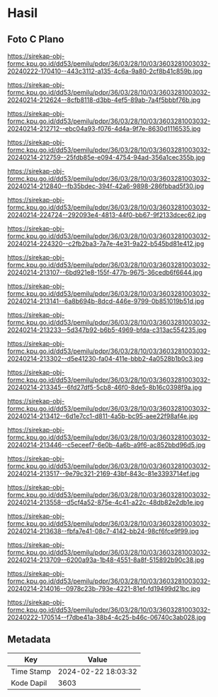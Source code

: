 # Hasil

## Foto C Plano

https://sirekap-obj-formc.kpu.go.id/dd53/pemilu/pdpr/36/03/28/10/03/3603281003032-20240222-170410--443c3112-a135-4c6a-9a80-2cf8b41c859b.jpg

https://sirekap-obj-formc.kpu.go.id/dd53/pemilu/pdpr/36/03/28/10/03/3603281003032-20240214-212624--8cfb8118-d3bb-4ef5-89ab-7a4f5bbbf76b.jpg

https://sirekap-obj-formc.kpu.go.id/dd53/pemilu/pdpr/36/03/28/10/03/3603281003032-20240214-212712--ebc04a93-f076-4d4a-9f7e-8630d1116535.jpg

https://sirekap-obj-formc.kpu.go.id/dd53/pemilu/pdpr/36/03/28/10/03/3603281003032-20240214-212759--25fdb85e-e094-4754-94ad-356a1cec355b.jpg

https://sirekap-obj-formc.kpu.go.id/dd53/pemilu/pdpr/36/03/28/10/03/3603281003032-20240214-212840--fb35bdec-394f-42a6-9898-286fbbad5f30.jpg

https://sirekap-obj-formc.kpu.go.id/dd53/pemilu/pdpr/36/03/28/10/03/3603281003032-20240214-224724--292093e4-4813-44f0-bb67-9f2133dcec62.jpg

https://sirekap-obj-formc.kpu.go.id/dd53/pemilu/pdpr/36/03/28/10/03/3603281003032-20240214-224320--c2fb2ba3-7a7e-4e31-9a22-b545bd81e412.jpg

https://sirekap-obj-formc.kpu.go.id/dd53/pemilu/pdpr/36/03/28/10/03/3603281003032-20240214-213107--6bd921e8-155f-477b-9675-36cedb6f6644.jpg

https://sirekap-obj-formc.kpu.go.id/dd53/pemilu/pdpr/36/03/28/10/03/3603281003032-20240214-213141--6a8b694b-8dcd-446e-9799-0b851019b51d.jpg

https://sirekap-obj-formc.kpu.go.id/dd53/pemilu/pdpr/36/03/28/10/03/3603281003032-20240214-213233--5d347b92-b6b5-4969-bfda-c313ac554235.jpg

https://sirekap-obj-formc.kpu.go.id/dd53/pemilu/pdpr/36/03/28/10/03/3603281003032-20240214-213302--d5e41230-fa04-411e-bbb2-4a0528b1b0c3.jpg

https://sirekap-obj-formc.kpu.go.id/dd53/pemilu/pdpr/36/03/28/10/03/3603281003032-20240214-213345--6fd27df5-5cb8-46f0-8de5-8b16c0398f9a.jpg

https://sirekap-obj-formc.kpu.go.id/dd53/pemilu/pdpr/36/03/28/10/03/3603281003032-20240214-213412--6d1e7cc1-d811-4a5b-bc95-aee22f98af4e.jpg

https://sirekap-obj-formc.kpu.go.id/dd53/pemilu/pdpr/36/03/28/10/03/3603281003032-20240214-213446--c5eceef7-6e0b-4a6b-a9f6-ac852bbd96d5.jpg

https://sirekap-obj-formc.kpu.go.id/dd53/pemilu/pdpr/36/03/28/10/03/3603281003032-20240214-213517--9e79c321-2169-43bf-843c-81e3393714ef.jpg

https://sirekap-obj-formc.kpu.go.id/dd53/pemilu/pdpr/36/03/28/10/03/3603281003032-20240214-213558--d5cf4a52-875e-4c41-a22c-48db82e2db1e.jpg

https://sirekap-obj-formc.kpu.go.id/dd53/pemilu/pdpr/36/03/28/10/03/3603281003032-20240214-213638--fbfa7e41-08c7-4142-bb24-98cf6fce9f99.jpg

https://sirekap-obj-formc.kpu.go.id/dd53/pemilu/pdpr/36/03/28/10/03/3603281003032-20240214-213709--6200a93a-1b48-4551-8a8f-515892b90c38.jpg

https://sirekap-obj-formc.kpu.go.id/dd53/pemilu/pdpr/36/03/28/10/03/3603281003032-20240214-214016--0978c23b-793e-4221-81ef-fd19499d21bc.jpg

https://sirekap-obj-formc.kpu.go.id/dd53/pemilu/pdpr/36/03/28/10/03/3603281003032-20240222-170514--f7dbe41a-38b4-4c25-b46c-06740c3ab028.jpg


## Metadata

| Key        | Value               |
| ---------- | ------------------- |
| Time Stamp | 2024-02-22 18:03:32 |
| Kode Dapil | 3603                |



